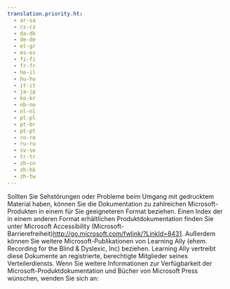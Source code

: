 ```yaml
---
translation.priority.ht: 
  - ar-sa
  - cs-cz
  - da-dk
  - de-de
  - el-gr
  - es-es
  - fi-fi
  - fr-fr
  - he-il
  - hu-hu
  - it-it
  - ja-jp
  - ko-kr
  - nb-no
  - nl-nl
  - pl-pl
  - pt-br
  - pt-pt
  - ro-ro
  - ru-ru
  - sv-se
  - tr-tr
  - zh-cn
  - zh-hk
  - zh-tw
---
```

<Token xmlns:xlink="http://www.w3.org/1999/xlink">Sollten Sie Sehstörungen oder Probleme beim Umgang mit gedrucktem Material haben, können Sie die Dokumentation zu zahlreichen Microsoft-Produkten in einem für Sie geeigneteren Format beziehen. Einen Index der in einem anderen Format erhältlichen Produktdokumentation finden Sie unter <externalLink xmlns="http://ddue.schemas.microsoft.com/authoring/2003/5"><linkText>Microsoft Accessibility (Microsoft-Barrierefreiheit)</linkText><linkUri>http://go.microsoft.com/fwlink/?LinkId=8431</linkUri></externalLink>. Außerdem können Sie weitere Microsoft-Publikationen von Learning Ally (ehem. Recording for the Blind &amp; Dyslexic, Inc) beziehen. Learning Ally vertreibt diese Dokumente an registrierte, berechtigte Mitglieder seines Verteilerdiensts. Wenn Sie weitere Informationen zur Verfügbarkeit der Microsoft-Produktdokumentation und Bücher von Microsoft Press wünschen, wenden Sie sich an: </Token>